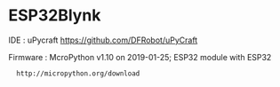 # ESP32Blynk
IDE : uPycraft 
      https://github.com/DFRobot/uPyCraft

Firmware : McroPython v1.10 on 2019-01-25; ESP32 module with ESP32

      http://micropython.org/download
